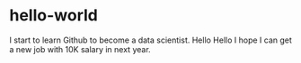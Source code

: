 # hello-world
I start to learn Github to become a data scientist.
Hello Hello I hope I can get a new job with 10K salary in next year.
